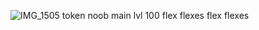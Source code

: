 ![IMG_1505](https://github.com/user-attachments/assets/687e5f03-61a3-404f-83c7-77f6d59c1dcc)
token noob main lvl 100 flex flexes flex flexes


